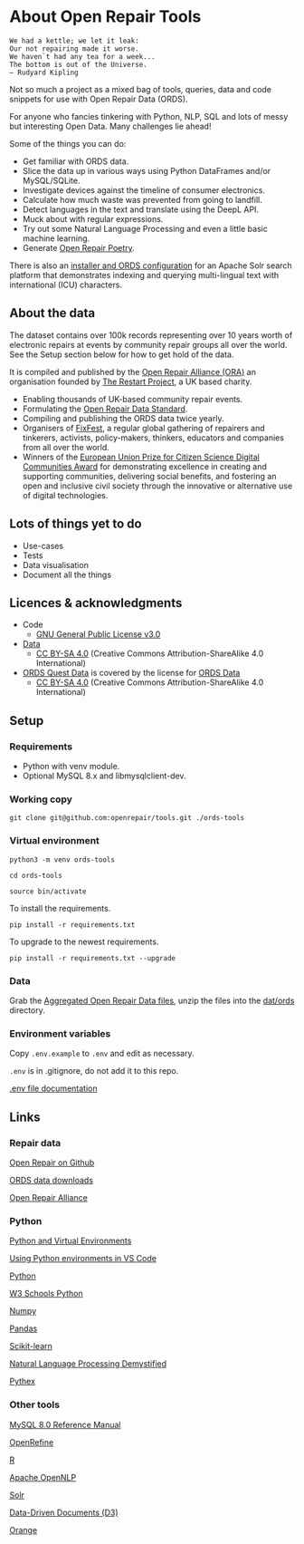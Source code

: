 # About Open Repair Tools

```
We had a kettle; we let it leak:
Our not repairing made it worse.
We haven`t had any tea for a week...
The bottom is out of the Universe.
― Rudyard Kipling
```

Not so much a project as a mixed bag of tools, queries, data and code snippets for use with Open Repair Data (ORDS).

For anyone who fancies tinkering with Python, NLP, SQL and lots of messy but interesting Open Data. Many challenges lie ahead!

Some of the things you can do:

* Get familiar with ORDS data.
* Slice the data up in various ways using Python DataFrames and/or MySQL/SQLite.
* Investigate devices against the timeline of consumer electronics.
* Calculate how much waste was prevented from going to landfill.
* Detect languages in the text and translate using the DeepL API.
* Muck about with regular expressions.
* Try out some Natural Language Processing and even a little basic machine learning.
* Generate [Open Repair Poetry](./poetry).

There is also an [installer and ORDS configuration](solr/README.md) for an Apache Solr search platform that demonstrates indexing and querying multi-lingual text with international (ICU) characters.

## About the data

The dataset contains over 100k records representing over 10 years worth of electronic repairs at events by community repair groups all over the world. See the Setup section below for how to get hold of the data.

It is compiled and published by the [Open Repair Alliance (ORA)](https://openrepair.org/) an organisation founded by [The Restart Project](https://therestartproject.org/), a UK based charity.

* Enabling thousands of UK-based community repair events.
* Formulating the [Open Repair Data Standard](https://openrepair.org/open-data/open-standard/).
* Compiling and publishing the ORDS data twice yearly.
* Organisers of [FixFest](https://fixfest.therestartproject.org/), a regular global gathering of repairers and tinkerers, activists, policy-makers, thinkers, educators and companies from all over the world.
* Winners of the [European Union Prize for Citizen Science Digital Communities Award](https://ars.electronica.art/citizenscience/en/the-restart-project-the-right-to-repair-and-reuse-your-electronics/) for demonstrating excellence in creating and supporting communities, delivering social benefits, and fostering an open and inclusive civil society through the innovative or alternative use of digital technologies.

## Lots of things yet to do

* Use-cases
* Tests
* Data visualisation
* Document all the things

## Licences & acknowledgments

* Code
  * [GNU General Public License v3.0](LICENSE.txt)
* [Data](dat/README.md)
  * [CC BY-SA 4.0](https://creativecommons.org/licenses/by-sa/4.0/) (Creative Commons Attribution-ShareAlike 4.0 International)
* [ORDS Quest Data](https://github.com/openrepair/data) is covered by the license for [ORDS Data](https://openrepair.org/open-data/downloads/)
  * [CC BY-SA 4.0](https://creativecommons.org/licenses/by-sa/4.0/) (Creative Commons Attribution-ShareAlike 4.0 International)

## Setup

### Requirements

* Python with venv module.
* Optional MySQL 8.x and libmysqlclient-dev.

### Working copy

```git clone git@github.com:openrepair/tools.git ./ords-tools```

### Virtual environment

```python3 -m venv ords-tools```

```cd ords-tools```

```source bin/activate```

To install the requirements.

```pip install -r requirements.txt```

To upgrade to the newest requirements.

```pip install -r requirements.txt --upgrade```

### Data

Grab the [Aggregated Open Repair Data files](https://openrepair.org/open-data/downloads/), unzip the files into the [dat/ords](./dat/ords) directory.

### Environment variables

Copy ```.env.example``` to ```.env``` and edit as necessary.

```.env``` is in .gitignore, do not add it to this repo.

[.env file documentation](https://saurabh-kumar.com/python-dotenv/#file-format)

## Links

### Repair data

[Open Repair on Github](https://github.com/openrepair/data/tree/master)

[ORDS data downloads](https://openrepair.org/open-data/downloads/)

[Open Repair Alliance](https://openrepair.org/)

### Python

[Python and Virtual Environments](https://csguide.cs.princeton.edu/software/virtualenv#scm)

[Using Python environments in VS Code](https://code.visualstudio.com/docs/python/environments)

[Python](https://docs.python.org/)

[W3 Schools Python](https://www.w3schools.com/python/)

[Numpy](https://numpy.org/)

[Pandas](https://pandas.pydata.org/)

[Scikit-learn](https://scikit-learn.org/)

[Natural Language Processing Demystified](https://www.nlpdemystified.org/)

[Pythex](https://pythex.org/)

### Other tools

[MySQL 8.0 Reference Manual](https://dev.mysql.com/doc/refman/8.0/en/)

[OpenRefine](https://openrefine.org/)

[R](https://www.r-project.org/)

[Apache OpenNLP](https://opennlp.apache.org/)

[Solr](https://solr.apache.org/)

[Data-Driven Documents (D3)](https://d3js.org/)

[Orange](https://orangedatamining.com/)
